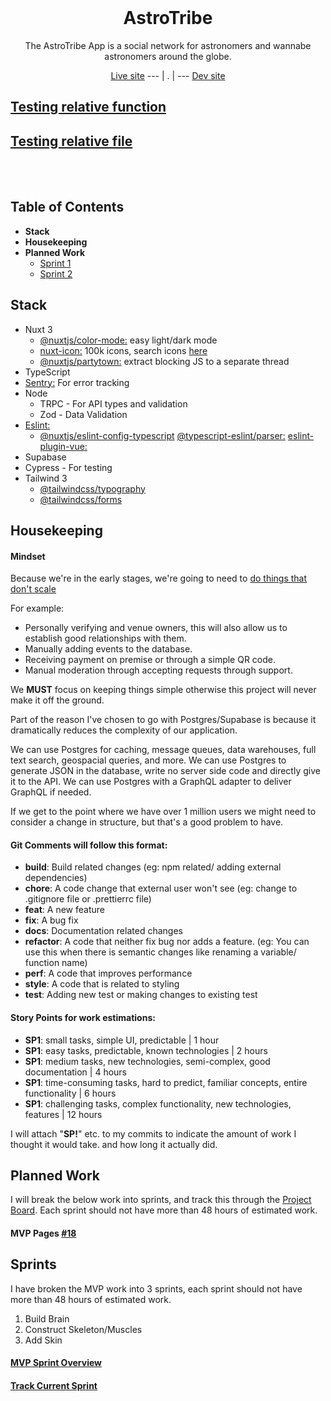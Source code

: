 <h1 align="center" style="margin-top: 0px;">AstroTribe</h1>
<!-- <p align="center" style="margin-bottom: 0px !important;">
  <img width="200" src="https://github.com/Drew-Macgibbon/design-portfolio/blob/main/public/readme/doom-logo.png" align="center">
</p> -->
<p align="center" >The AstroTribe App is a social network for astronomers and wannabe astronomers around the globe.</p>

<p align="center">
  <a href="https://astrotribe.onrender.com/">Live site</a> --- |  .  | --- <a href="https://astrotribe-dev.onrender.com">Dev site</a>
</p>

## [Testing relative function](composables/useAuth.ts#L17)

## [Testing relative file](pages/login.vue)

&nbsp;  
&nbsp;

## Table of Contents

-   **Stack**
-   **Housekeeping**
-   **Planned Work**
    -   [Sprint 1](#sprint-1)
    -   [Sprint 2](#sprint-2)

## Stack

-   Nuxt 3
    -   [@nuxtjs/color-mode:](https://color-mode.nuxtjs.org/) easy light/dark mode
    -   [nuxt-icon:](https://github.com/nuxt-modules/icon) 100k icons, search icons [here](https://icones.js.org/collection/all)
    -   [@nuxtjs/partytown:](https://github.com/nuxt-modules/partytown) extract blocking JS to a separate thread
-   TypeScript
-   [Sentry:](https://sentry.io/organizations/ml-tech/projects/astrotribe/?project=4504389151621120) For error tracking
-   Node
    -   TRPC - For API types and validation
    -   Zod - Data Validation
-   [Eslint:]()
    -   [@nuxtjs/eslint-config-typescript]()
        [@typescript-eslint/parser:]()
        [eslint-plugin-vue:]()
-   Supabase
-   Cypress - For testing
-   Tailwind 3
    -   [@tailwindcss/typography](https://tailwindcss.com/docs/typography-plugin)
    -   [@tailwindcss/forms](https://github.com/tailwindlabs/tailwindcss-forms)

## Housekeeping

#### Mindset

Because we're in the early stages, we're going to need to [do things that don't scale](http://paulgraham.com/ds.html)

For example:

-   Personally verifying and venue owners, this will also allow us to establish good relationships with them.
-   Manually adding events to the database.
-   Receiving payment on premise or through a simple QR code.
-   Manual moderation through accepting requests through support.

We **MUST** focus on keeping things simple otherwise this project will never make it off the ground.

Part of the reason I've chosen to go with Postgres/Supabase is because it dramatically reduces the complexity of our application.

We can use Postgres for caching, message queues, data warehouses, full text search, geospacial queries, and more. We can use Postgres to generate JSON in the database, write no server side code and directly give it to the API. We can use Postgres with a GraphQL adapter to deliver GraphQL if needed.

If we get to the point where we have over 1 million users we might need to consider a change in structure, but that's a good problem to have.

#### Git Comments will follow this format:

-   **build**: Build related changes (eg: npm related/ adding external dependencies)
-   **chore**: A code change that external user won't see (eg: change to .gitignore file or .prettierrc file)
-   **feat**: A new feature
-   **fix**: A bug fix
-   **docs**: Documentation related changes
-   **refactor**: A code that neither fix bug nor adds a feature. (eg: You can use this when there is semantic changes like renaming a variable/ function name)
-   **perf**: A code that improves performance
-   **style**: A code that is related to styling
-   **test**: Adding new test or making changes to existing test

#### Story Points for work estimations:

-   **SP1**: small tasks, simple UI, predictable | 1 hour
-   **SP1**: easy tasks, predictable, known technologies | 2 hours
-   **SP1**: medium tasks, new technologies, semi-complex, good documentation | 4 hours
-   **SP1**: time-consuming tasks, hard to predict, familiar concepts, entire functionality | 6 hours
-   **SP1**: challenging tasks, complex functionality, new technologies, features | 12 hours

I will attach "**SP!**" etc. to my commits to indicate the amount of work I thought it would take. and how long it actually did.

## Planned Work

I will break the below work into sprints, and track this through the [Project Board]().
Each sprint should not have more than 48 hours of estimated work.

#### MVP Pages [#18](https://github.com/astronera/astrotribe/issues/18)

## Sprints

I have broken the MVP work into 3 sprints, each sprint should not have more than 48 hours of estimated work.

1. Build Brain
2. Construct Skeleton/Muscles
3. Add Skin

#### [MVP Sprint Overview](https://github.com/orgs/astronera/projects/1/views/3)

#### [Track Current Sprint](https://github.com/orgs/astronera/projects/1/views/4)

<!-- MUST GO OVER THIS AND REMOVE ANYTHING THAT IS NOT NEEDED
Moderation
Automatically flag certain posts
Admin
Accept / Reject
Ban Users
Warn Users
Points System
Login once per day
Number of posts
Number of comments
Activity Stream
Likes
Comments
Update profile
Payments
Follow
Followed
Posts
Notifications
Followed
Comment Liked
Post liked
Mentione
Replied to
Search
Hashtags
Categories
Fuzzy search
Profanity Filter
Language Blacklist
Pornography
Memberships
Checkout
Courses
Categories
Modules
Lessons
Text
Video
Image
Quizzes
Questions
Answers
Results
Assignments
Outline
Files
Submission
Review
Result
Users
User List
Student
Moderators
Messaging
Group (By topic)
One-on-one (Network)
Features
Text
Images
Gifs
Video
Audio
@ mentions
Events
RSVP
Reviews
Attendees
Group Messaging
Blog
Blog for each user
Comments
Knowledgebase
Sorted by topic
Famouse Astronomers
By Topic / Era
Discoveries / Research
Bio
Feedback
Display feedback publically
Sort by priority
Create timeline
Changelog
GEO Location
Users near me
Venues Near me
Events near me
Reviews
Replies
Rating
Groups
News Feed
By Category
User List
Private & Public
Comments
@mentions
Posts
@mentions
Companies
Employees
PWA - nuxt/pwa Allows mobile downloads of the app
Optimized image serving / Compression
User Profiles
-->
